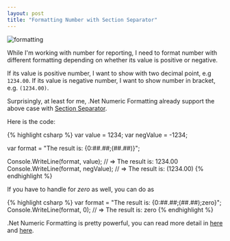 ```yaml
---
layout: post
title: "Formatting Number with Section Separator"
---
```


![formatting](http://i.imgur.com/E13ud.png)

While I'm working with number for reporting, I need to format number with different formatting depending on whether its value is positive or negative.

If its value is positive number, I want to show with two decimal point, e.g <code class="inline">1234.00</code>. If its value is negative number, I want to show number in bracket, e.g. <code class="inline">(1234.00)</code>.

Surprisingly, at least for me, .Net Numeric Formatting already support the above case with [Section Separator][section_separator]. 

Here is the code:

{% highlight csharp %}
var value = 1234;
var negValue = -1234;

var format = "The result is: {0:##.##;(##.##)}";

Console.WriteLine(format, value); // => The result is: 1234.00
Console.WriteLine(format, negValue); // => The result is: (1234.00)
{% endhighlight %}

If you have to handle for _zero_ as well, you can do as

{% highlight csharp %}
var format = "The result is: {0:##.##;(##.##);zero}";
Console.WriteLine(format, 0); // => The result is: zero
{% endhighlight %}

.Net Numeric Formatting is pretty powerful, you can read more detail in [here][n_format_1] and [here][n_format_2].

[section_separator]:http://msdn.microsoft.com/en-us/library/0c899ak8.aspx#SectionSeparator
[n_format_1]:http://msdn.microsoft.com/en-us/library/dwhawy9k.aspx
[n_format_2]:http://msdn.microsoft.com/en-us/library/0c899ak8.aspx
